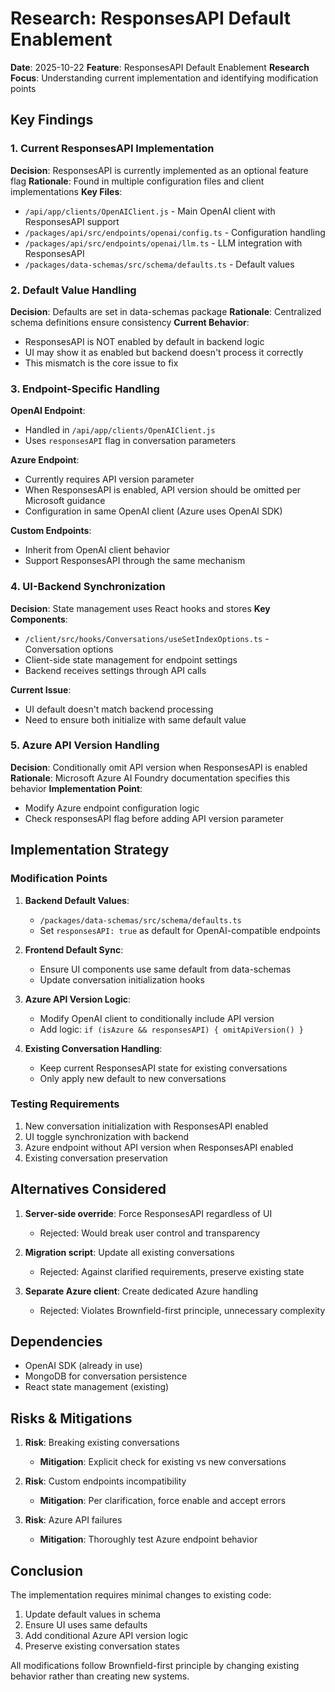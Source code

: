 # Research: ResponsesAPI Default Enablement

**Date**: 2025-10-22
**Feature**: ResponsesAPI Default Enablement
**Research Focus**: Understanding current implementation and identifying modification points

## Key Findings

### 1. Current ResponsesAPI Implementation

**Decision**: ResponsesAPI is currently implemented as an optional feature flag
**Rationale**: Found in multiple configuration files and client implementations
**Key Files**:
- `/api/app/clients/OpenAIClient.js` - Main OpenAI client with ResponsesAPI support
- `/packages/api/src/endpoints/openai/config.ts` - Configuration handling
- `/packages/api/src/endpoints/openai/llm.ts` - LLM integration with ResponsesAPI
- `/packages/data-schemas/src/schema/defaults.ts` - Default values

### 2. Default Value Handling

**Decision**: Defaults are set in data-schemas package
**Rationale**: Centralized schema definitions ensure consistency
**Current Behavior**:
- ResponsesAPI is NOT enabled by default in backend logic
- UI may show it as enabled but backend doesn't process it correctly
- This mismatch is the core issue to fix

### 3. Endpoint-Specific Handling

**OpenAI Endpoint**:
- Handled in `/api/app/clients/OpenAIClient.js`
- Uses `responsesAPI` flag in conversation parameters

**Azure Endpoint**:
- Currently requires API version parameter
- When ResponsesAPI is enabled, API version should be omitted per Microsoft guidance
- Configuration in same OpenAI client (Azure uses OpenAI SDK)

**Custom Endpoints**:
- Inherit from OpenAI client behavior
- Support ResponsesAPI through the same mechanism

### 4. UI-Backend Synchronization

**Decision**: State management uses React hooks and stores
**Key Components**:
- `/client/src/hooks/Conversations/useSetIndexOptions.ts` - Conversation options
- Client-side state management for endpoint settings
- Backend receives settings through API calls

**Current Issue**:
- UI default doesn't match backend processing
- Need to ensure both initialize with same default value

### 5. Azure API Version Handling

**Decision**: Conditionally omit API version when ResponsesAPI is enabled
**Rationale**: Microsoft Azure AI Foundry documentation specifies this behavior
**Implementation Point**:
- Modify Azure endpoint configuration logic
- Check responsesAPI flag before adding API version parameter

## Implementation Strategy

### Modification Points

1. **Backend Default Values**:
   - `/packages/data-schemas/src/schema/defaults.ts`
   - Set `responsesAPI: true` as default for OpenAI-compatible endpoints

2. **Frontend Default Sync**:
   - Ensure UI components use same default from data-schemas
   - Update conversation initialization hooks

3. **Azure API Version Logic**:
   - Modify OpenAI client to conditionally include API version
   - Add logic: `if (isAzure && responsesAPI) { omitApiVersion() }`

4. **Existing Conversation Handling**:
   - Keep current ResponsesAPI state for existing conversations
   - Only apply new default to new conversations

### Testing Requirements

1. New conversation initialization with ResponsesAPI enabled
2. UI toggle synchronization with backend
3. Azure endpoint without API version when ResponsesAPI enabled
4. Existing conversation preservation

## Alternatives Considered

1. **Server-side override**: Force ResponsesAPI regardless of UI
   - Rejected: Would break user control and transparency

2. **Migration script**: Update all existing conversations
   - Rejected: Against clarified requirements, preserve existing state

3. **Separate Azure client**: Create dedicated Azure handling
   - Rejected: Violates Brownfield-first principle, unnecessary complexity

## Dependencies

- OpenAI SDK (already in use)
- MongoDB for conversation persistence
- React state management (existing)

## Risks & Mitigations

1. **Risk**: Breaking existing conversations
   - **Mitigation**: Explicit check for existing vs new conversations

2. **Risk**: Custom endpoints incompatibility
   - **Mitigation**: Per clarification, force enable and accept errors

3. **Risk**: Azure API failures
   - **Mitigation**: Thoroughly test Azure endpoint behavior

## Conclusion

The implementation requires minimal changes to existing code:
1. Update default values in schema
2. Ensure UI uses same defaults
3. Add conditional Azure API version logic
4. Preserve existing conversation states

All modifications follow Brownfield-first principle by changing existing behavior rather than creating new systems.